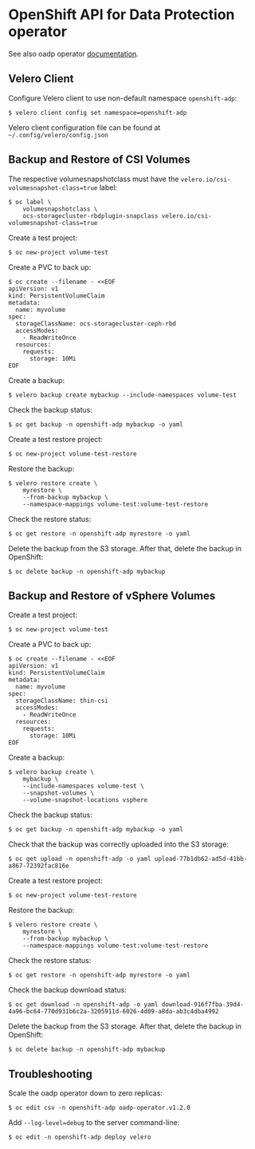 # OpenShift API for Data Protection operator

See also oadp operator [documentation](https://github.com/openshift/oadp-operator/tree/master/docs).

## Velero Client

Configure Velero client to use non-default namespace `openshift-adp`:

```
$ velero client config set namespace=openshift-adp
```

Velero client configuration file can be found at `~/.config/velero/config.json`

## Backup and Restore of CSI Volumes

The respective volumesnapshotclass must have the `velero.io/csi-volumesnapshot-class=true` label:

```
$ oc label \
    volumesnapshotclass \
    ocs-storagecluster-rbdplugin-snapclass velero.io/csi-volumesnapshot-class=true
```

Create a test project:

```
$ oc new-project volume-test
```

Create a PVC to back up:

```
$ oc create --filename - <<EOF
apiVersion: v1
kind: PersistentVolumeClaim
metadata:
  name: myvolume
spec:
  storageClassName: ocs-storagecluster-ceph-rbd
  accessModes:
    - ReadWriteOnce
  resources:
    requests:
      storage: 10Mi
EOF
```

Create a backup:

```
$ velero backup create mybackup --include-namespaces volume-test
```

Check the backup status:

```
$ oc get backup -n openshift-adp mybackup -o yaml
```

Create a test restore project:

```
$ oc new-project volume-test-restore
```

Restore the backup:

```
$ velero restore create \
    myrestore \
    --from-backup mybackup \
    --namespace-mappings volume-test:volume-test-restore
```

Check the restore status:

```
$ oc get restore -n openshift-adp myrestore -o yaml
```

Delete the backup from the S3 storage. After that, delete the backup in OpenShift:

```
$ oc delete backup -n openshift-adp mybackup
```

## Backup and Restore of vSphere Volumes

Create a test project:

```
$ oc new-project volume-test
```

Create a PVC to back up:

```
$ oc create --filename - <<EOF
apiVersion: v1
kind: PersistentVolumeClaim
metadata:
  name: myvolume
spec:
  storageClassName: thin-csi
  accessModes:
    - ReadWriteOnce
  resources:
    requests:
      storage: 10Mi
EOF
```

Create a backup:

```
$ velero backup create \
    mybackup \
    --include-namespaces volume-test \
    --snapshot-volumes \
    --volume-snapshot-locations vsphere
```

Check the backup status:

```
$ oc get backup -n openshift-adp mybackup -o yaml
```

Check that the backup was correctly uploaded into the S3 storage:

```
$ oc get upload -n openshift-adp -o yaml upload-77b1db62-ad5d-41bb-a867-72392fac816e
```

Create a test restore project:

```
$ oc new-project volume-test-restore
```

Restore the backup:

```
$ velero restore create \
    myrestore \
    --from-backup mybackup \
    --namespace-mappings volume-test:volume-test-restore
```

Check the restore status:

```
$ oc get restore -n openshift-adp myrestore -o yaml
```

Check the backup download status:

```
$ oc get download -n openshift-adp -o yaml download-916f7fba-39d4-4a96-bc64-770d931b6c2a-3205911d-6026-4d09-a8da-ab3c4dba4992
```

Delete the backup from the S3 storage. After that, delete the backup in OpenShift:

```
$ oc delete backup -n openshift-adp mybackup
```

## Troubleshooting

Scale the oadp operator down to zero replicas:

```
$ oc edit csv -n openshift-adp oadp-operator.v1.2.0
```

Add `--log-level=debug` to the server command-line:

```
$ oc edit -n openshift-adp deploy velero
```
